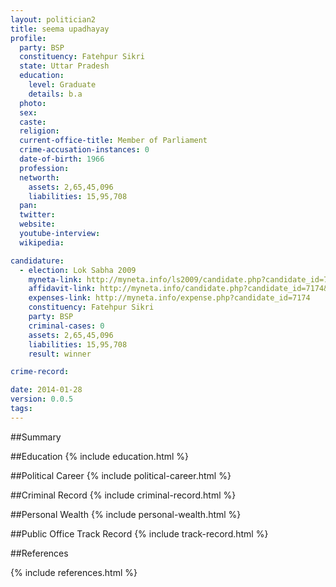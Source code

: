 ```yaml
---
layout: politician2
title: seema upadhayay
profile: 
  party: BSP
  constituency: Fatehpur Sikri
  state: Uttar Pradesh
  education: 
    level: Graduate
    details: b.a
  photo: 
  sex: 
  caste: 
  religion: 
  current-office-title: Member of Parliament
  crime-accusation-instances: 0
  date-of-birth: 1966
  profession: 
  networth: 
    assets: 2,65,45,096
    liabilities: 15,95,708
  pan: 
  twitter: 
  website: 
  youtube-interview: 
  wikipedia: 

candidature: 
  - election: Lok Sabha 2009
    myneta-link: http://myneta.info/ls2009/candidate.php?candidate_id=7174
    affidavit-link: http://myneta.info/candidate.php?candidate_id=7174&scan=original
    expenses-link: http://myneta.info/expense.php?candidate_id=7174
    constituency: Fatehpur Sikri 
    party: BSP
    criminal-cases: 0
    assets: 2,65,45,096
    liabilities: 15,95,708
    result: winner 

crime-record: 

date: 2014-01-28
version: 0.0.5
tags: 
---
```

##Summary


##Education
{% include education.html %}


##Political Career
{% include political-career.html %}


##Criminal Record
{% include criminal-record.html %}


##Personal Wealth
{% include personal-wealth.html %}


##Public Office Track Record
{% include track-record.html %}


##References


{% include references.html %}